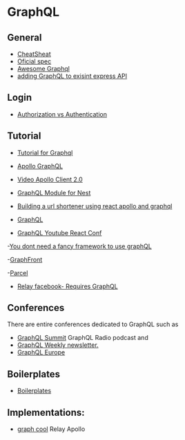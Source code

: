 # GraphQL

## General
- [CheatSheat](https://github.com/sogko/graphql-schema-language-cheat-sheet)
- [Oficial spec](http://facebook.github.io/graphql/October2016/)
- [Awesome Graphql](https://github.com/chentsulin/awesome-graphql)
- [adding GraphQL to exisint express API](https://encryption.io/blog/adding-graphql-into-existing-express-apis/)


## Login
- [Authorization vs Authentication](https://dev-blog.apollodata.com/auth-in-graphql-part-2-c6441bcc4302)

## Tutorial
- [Tutorial for Graphql](https://www.reddit.com/r/graphql/comments/7pqkij/could_anybody_recommend_an_up_to_date_end_to_end/)

 - [Apollo GraphQL](https://dev-blog.apollodata.com/the-future-of-state-management-dd410864cae2)
 - [Video Apollo Client 2.0](https://www.reddit.com/r/graphql/comments/7n2773/this_a_great_new_video_on_what_apollo_client_20/)
 - [GraphQL Module for Nest](https://github.com/nestjs/graphql)
 - [Building a url shortener using react apollo and graphql](https://hackernoon.com/building-url-shortener-using-react-apollo-and-graphql-part-i-467aef8c64ce)
 - [GraphQL](https://reddit.com/r/reactjs/comments/7bv4ri/the_graphql_stack_how_everything_fits_together/)

- [GraphQL Youtube React Conf](https://www.youtube.com/watch?v=M4JqfZ-WaI0&index=17&list=PLb0IAmt7-GS3fZ46IGFirdqKTIxlws7e0)

-[You dont need a fancy framework to use graphQL]()

-[GraphFront]()

-[Parcel ](https://twitter.com/parceljs?t=1&cn=ZmxleGlibGVfcmVjcw%3D%3D&refsrc=email&iid=750108bc139847b2b872e267ca5b0def&uid=293590089&nid=244+272699405)
- [Relay facebook- Requires GraphQL](https://github.com/facebook/relay)


## Conferences
There are entire conferences dedicated to GraphQL such as 
- [GraphQL Summit](https://summit.graphql.com) 
GraphQL Radio podcast and 
- [GraphQL Weekly newsletter.](https://graphqlweekly.com)
- [GraphQL Europe](https://www.graphql-europe.org)

## Boilerplates
- [Boilerplates](https://github.com/graphql-boilerplates/)

## Implementations:
- [graph cool](http://www.graph.cool)
Relay
Apollo